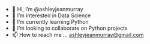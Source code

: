 - 👋 Hi, I’m @ashleyjeanmurray
- 👀 I’m interested in Data Science
- 🌱 I’m currently learning Python
- 💞️ I’m looking to collaborate on Python projects
- 📫 How to reach me ... ashleyjeanmurray@gmail.com

<!---
ashleyjeanmurray/ashleyjeanmurray is a ✨ special ✨ repository because its `README.md` (this file) appears on your GitHub profile.
You can click the Preview link to take a look at your changes.
--->
